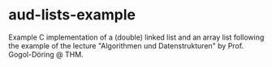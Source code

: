 # aud-lists-example
Example C implementation of a (double) linked list and an array list following the example of the lecture "Algorithmen und Datenstrukturen" by Prof. Gogol-Döring @ THM.
